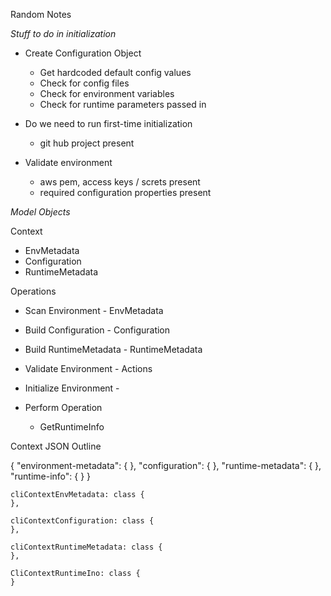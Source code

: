 Random Notes


*Stuff to do in initialization*

* Create Configuration Object
  - Get hardcoded default config values
  - Check for config files
  - Check for environment variables
  - Check for runtime parameters passed in
  
* Do we need to run first-time initialization
  - git hub project present
  
* Validate environment
  - aws pem, access keys / screts present
  - required configuration properties present

  
*Model Objects*

Context
  - EnvMetadata
  - Configuration
  - RuntimeMetadata

  
Operations

* Scan Environment - EnvMetadata

* Build Configuration - Configuration

* Build RuntimeMetadata - RuntimeMetadata

* Validate Environment - Actions

* Initialize Environment - 

* Perform Operation
  - GetRuntimeInfo

Context JSON Outline

{
    "environment-metadata": {
    },
    "configuration": {
    },
    "runtime-metadata": {
    },
    "runtime-info": {
    }
}


    cliContextEnvMetadata: class {
    },

    cliContextConfiguration: class {
    },

    cliContextRuntimeMetadata: class {
    },

    CliContextRuntimeIno: class {
    }